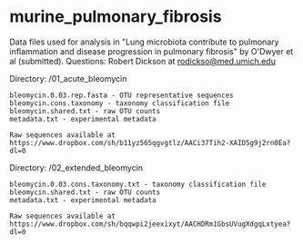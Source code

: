 # murine_pulmonary_fibrosis

Data files used for analysis in "Lung microbiota contribute to pulmonary inflammation and disease progression in pulmonary fibrosis" by O'Dwyer et al (submitted). Questions: Robert Dickson at rodickso@med.umich.edu

Directory: /01_acute_bleomycin

	bleomycin.0.03.rep.fasta - OTU representative sequences
	bleomycin.cons.taxonomy - taxonomy classification file
	bleomycin.shared.txt - raw OTU counts
	metadata.txt - experimental metadata

	Raw sequences available at https://www.dropbox.com/sh/b11yz565qgvgtlz/AACi37Tih2-XAID5g9j2rn0Ea?dl=0

Directory: /02_extended_bleomycin

  	bleomycin.0.03.cons.taxonomy.txt - taxonomy classification file
	bleomycin.shared.txt - raw OTU counts
	metadata.txt - experimental metadata

	Raw sequences available at https://www.dropbox.com/sh/bqqwpi2jeexixyt/AACHDRm1GbsUVugXdgqLxtyea?dl=0
